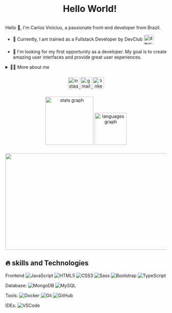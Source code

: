 <!--título-->
<div id="user-content-toc">
  <ul align="center">
    <summary><h1 style="display: inline-block">Hello World!</h1></summary>
</div>

<!-- Apresentação -->
<p>
  Hello 👋, I'm Carlos Vinicius, a passionate front-end developer from Brazil.

  - 🌱 Currently, I am trained as a Fullstack Developer by DevClub <img align="center" alt="devclub" src="https://files.curseduca.com/d9ab31c9-4410-4407-92cd-5723bde8194f/c4e2cb146ddceac85302b789b44acd838b55356c.webp" height="30"/>

  - 🔭 I'm looking for my first opportunity as a developer. My goal is to create amazing user interfaces and provide great user experiences.
</p>

<!-- Dropdown -->
<details>
  <summary>👨‍💻 More about me</summary>

  - 💬 I'm 21 years old, I currently live in Brazil. I have intermediate English and experience with HTML, CSS, JavaScript and modern frameworks such as React, Nodejs, mysql, git, docker and more. I'm always looking to learn new technologies and improve my skills.

  - ⚡ I like reading, whether it's a good book, manga or comics, as well as watching movies and playing games! I believe that our personal interests contribute to a more refined perception of things and problem solving. \o/
</details>

###

<div align="center">
  <a href="https://www.instagram.com/vinicius_zy/?next=%2F" target="_blank">
    <img src="https://img.shields.io/static/v1?message=Instagram&logo=instagram&label=&color=E4405F&logoColor=white&labelColor=&style=for-the-badge" height="35" alt="instagram logo"  />
  </a>
  <a href="viniciusfarias0710@gmail.com" target="_blank">
    <img src="https://img.shields.io/static/v1?message=Gmail&logo=gmail&label=&color=D14836&logoColor=white&labelColor=&style=for-the-badge" height="35" alt="gmail logo"  />
  </a>
  <a href="https://www.linkedin.com/in/carlosvinicius0710/" target="_blank">
    <img src="https://img.shields.io/static/v1?message=LinkedIn&logo=linkedin&label=&color=0077B5&logoColor=white&labelColor=&style=for-the-badge" height="35" alt="linkedin logo"  />
  </a>
</div>

###

<!-- GithubStats -->
<div align="center">
  <img src="https://github-readme-stats.vercel.app/api?username=viniciusfarias0710&hide_title=false&hide_rank=false&show_icons=true&include_all_commits=true&count_private=true&disable_animations=false&theme=midnight-purple&locale=en&hide_border=true" height="150" alt="stats graph"  />
  <img src="https://github-readme-stats.vercel.app/api/top-langs?username=viniciusfarias0710&locale=en&hide_title=false&layout=compact&card_width=320&langs_count=5&theme=midnight-purple&hide_border=true" height="100" alt="languages graph"  />
</div>

###

<!-- GIF -->
<div align="center">
  <img height="300" src="https://i.pinimg.com/originals/84/da/da/84dada0a5dcfd790700df3dd87897aef.gif" width="910"/>
</div>

###

## 🔥 skills and Technologies
<!-- Habilidades: Linguagens de Programação -->
  Frontend
![JavaScript](https://img.shields.io/badge/-JavaScript-black?style=flat-square&logo=javascript)
![HTML5](https://img.shields.io/badge/-HTML5-E34F26?style=flat-square&logo=html5&logoColor=white)
![CSS3](https://img.shields.io/badge/-CSS3-1572B6?style=flat-square&logo=css3)
![Sass](https://img.shields.io/badge/-Sass-CC6699?style=flat-square&logo=sass&logoColor=white)
![Bootstrap](https://img.shields.io/badge/-Bootstrap-563D7C?style=flat-square&logo=bootstrap)
![TypeScript](https://img.shields.io/badge/-TypeScript-007ACC?style=flat-square&logo=typescript&logoColor=white)

Database:
![MongoDB](https://img.shields.io/badge/-MongoDB-black?style=flat-square&logo=mongodb)
![MySQL](https://img.shields.io/badge/-MySQL-4479A1?style=flat-square&logo=mysql&logoColor=white)

Tools:
![Docker](https://img.shields.io/badge/-Docker-2496ED?style=flat-square&logo=docker&logoColor=white)
![Git](https://img.shields.io/badge/-Git-black?style=flat-square&logo=git)
![GitHub](https://img.shields.io/badge/-GitHub-181717?style=flat-square&logo=github)

IDEs:
![VSCode](https://img.shields.io/badge/-VSCode-007ACC?style=flat-square&logo=visual-studio-code&logoColor=white)
